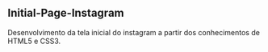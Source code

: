 ## Initial-Page-Instagram

Desenvolvimento da tela inicial do instagram a partir dos conhecimentos de HTML5 e CSS3.
